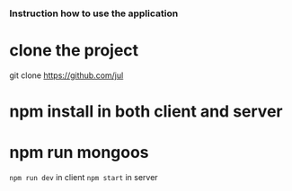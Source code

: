 ### Instruction how to use the application

# clone the project

git clone https://github.com/jul

# npm install in both client and server

# npm run mongoos

`npm run dev` in client
`npm start` in server
